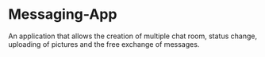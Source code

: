 # Messaging-App
An application that allows the creation of multiple chat room, status change, uploading of pictures and the free exchange of messages.
